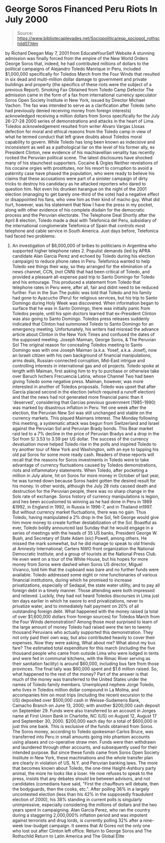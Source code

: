 # George Soros Financed Peru Riots In July 2000

> Source: https://www.bibliotecapleyades.net/Sociopolitica/esp_sociopol_rothschild07.htm

by Richard Deegan May 7, 2001
from EducateYourSelf Website
A stunning admission was finally forced from the empire of the New World Orders George Soros that, indeed, he had contributed millions of dollars to the political campaigns of Alejandro Toledo Manrique in Peru, included $1,000,000 specifically for Toledos March from the Four Winds that resulted in six dead and multi-million dollar damage to government and private buildings and property (the specifics of these riots were the subject of a previous Report).
Smoking Fax Obtained from Toledo Camp Defector
The admission came in the form of a fax from international currency speculator Soros Open Society Institute in New York, issued by Director Michael Vachon.
The fax was intended to serve as a clarification after Toledo (who had previously denied receiving money from foreign interests) acknowledged receiving a million dollars from Soros specifically for the July 26-27-28 2000 series of demonstrations and attacks in the heart of Lima. Toledos acknowledgement resulted from writer Alvaro Vargas Llosas defection for moral and ethical reasons from the Toledo camp in view of what he termed conduct that left grave doubts about Toledos moral capability to govern.
While Toledo has long been known as indecisive and inconsistent as well as a pathological liar on the level of his former ally, ex President Clinton, new evidence of his machiavellian venality has recently rocked the Peruvian political scene.
The latest disclosures have shocked many of his staunchest supporters.
Cocaine & Orgies
Neither revelations of his cocaine orgies with prostitutes, nor his resort to corruption to avoid a paternity case have phased the population, who were ready to believe his claims that these accusations were part of a sinister campaign of dirty tricks to destroy his candidacy as he attacked reporters who dared to question him.
Not even his drunken harangue on the night of the 2001 election (managing to get barely one-third of the vote) had a negative effect or disappointed his fans, who view him as their kind of macho guy. What did hurt, however, was his statement that Now I have the press in my pocket, along with other evidence of his complete disdain for the democratic process and the Peruvian electorate.
The Telephone Deal
Shortly after the April 8 election, Toledo made a deal with Telefonica del Peru, subsidiary of the international conglomerate Telefonica of Spain that controls most telephone and cable service in South America.
Just days before, Telefonica had faced two problems:
1. An investigation of $6,000,000 of bribes to politicians in Argentina who supported higher telephone rates 2. Populist demands (led by APRA candidate Alan Garcia Perez and echoed by Toledo during his election campaign) to reduce phone rates in Peru.
Telefonica wanted to help Toledo see things their way, so they arranged for the elimination of a news channel, CCN, (not CNN) that had been critical of Toledo, and provided a pleasant all-expense paid trip to Santo Domingo for Toledo and his entourage.
This produced a statement from Toledo that telephone rates in Peru were, after all, fair and didnt need to be reduced further.
Fun in the Sun
The public was told that Toledo and his family had gone to Ayacucho (Peru) for religious services, but his trip to Santo Domingo during Holy Week was discovered.
When information began to surface that he was in Santo Domingo, there was initially panic from Toledos people, until his spin doctors learned that ex-President Clinton was also going to Santo Domingo. Toledos press releases suddenly indicated that Clinton had summoned Toledo to Santo Domingo for an emergency meeting.
Unfortunately, his writers had misread the advance article about Clinton in the New York Times and confused the dates of the supposed meeting.
Joseph Maiman, George Soros, & The Peruvian Sol
The original reason for concealing Toledos meeting to Santo Domingo was with one Joseph Maiman (a.k.a. Yosef, a.k.a. Josef), now an Israeli citizen with his own background of financial manipulations, arms deals, Russian-connected corruption, Mid-East intrigue and controlling interests in international gas and oil projects.
Toledo spoke at length with Maiman, first asking him to try to purchase or otherwise take over Baruch Ivchers Frecuencia Latina, whose Channel Two had been giving Toledo some negative press. Maiman, however, was more interested in another of Toledos proposals. Toledo was upset that after Garcia placed second in the election (which required a runoff election) and that the news had not generated more financial panic than it 'deserved', considering that Garcias previous government (1985-1990) was marked by disastrous inflation in Peru. Yet one week after the election, the Peruvian New Sol was still unchanged and stable on the currency markets.
This piqued Maimans interest. The Monday following this meeting, a systematic attack was begun from Switzerland and Israel against the Peruvian Sol and Peruvian Brady bonds. This Bear market raid led to a 7% decline in the price of Peruvian Bradys and a drop in the Sol from S/ 3.53 to 3.59 per US dollar. The success of the currency devaluation move helped Toledo rise in the polls and inspired Toledo to try another tour of New York and Washington, with an eye to tapping his old pal Soros for some more ready cash. Readers of these reports will recall that the reasons for Soros investments in Toledo were to take advantage of currency fluctuations caused by Toledos demonstrations, riots and inflammatory statements. When Toledo, after pocketing a million in July alone, hit on Soros for more money in October of last year, he was turned down because Soros hadnt gotten the desired result for his money. In other words, although the July 28 riots caused death and destruction for the Peruvian people, there was no sharp change in the Sols rate of exchange.
Soros history of currency manipulations is legion, and hes been accustomed to winning as he had done in Peru in 1989 &1992, in England in 1992, in Russia in 1996-7, and in Thailand in1997. But without currency market fluctuations, there was no gain.
Thus Toledo, having manipulated a 2% drop in the Sol, felt George would give him more money to create further destabilization of the Sol. Boastful as ever, Toledo boldly announced last Sunday that he would engage in a series of meetings with the heads of 35 US banks, President George W. Bush, and Secretary of State Adam (sic) Powell, among others. He missed the mark somewhat, but he did manage to speak to old friends at Amnesty International; Carters NWO front organization the National Democratic Institute; and a group of tourists at the National Press Club.
He even went on a tour of the White House, but his hopes for more money from Soros were dashed when Soros US director, Miguel Vivanco, told him that the cupboard was bare and no further funds were available. Toledo addressed some eight or nine functionaries of various financial institutions, during which he promised to increase privatizations, especially of Sedapal, the state water utility, and to pay all foreign debt in a timely manner. Those attending were both impressed and relieved. Luckily, they had not heard Toledos discourses in Lima just ten days earlier in which he swore to end privatizations, never to privatize water, and to immediately halt payment on 20% of all outstanding foreign debt. What happened with the money raised (a total of over $1,600,000 dollars from foreign sources) for Toledos March from the Four Winds demonstration?
Among those most surprised to learn of the large amount of money Toledo had raised were the ten to twenty thousand Peruvians who actually supported this demonstration. They not only paid their own way, but also contributed heavily to cover their expenses.
Now they were asking,
What about me? What about my bus fare?
The estimated total expenditure for this march (including the five thousand people who came from outside Lima who were lodged in tents and were fed in communal kitchens, with the Rimac River serving as their sanitation facility) is around $60,000, including bus fare from those provinces. The final tally was $60,000 spent and $1.6 million raised. So, what happened to the rest of the money? Part of the answer is that much of the money was transferred to the United States under the names of Toledo family members.
Unemployed nephew Jorge Toledo, who lives in Toledos million dollar compound in La Molina, and accompanies him on most trips (including the recent excursion to the US) deposited over $500,000 cash in Weisse-Sudameris Bank, Camacho Branch on June 13, 2000; with another $200,000 cash deposit on September 29.
Funds were also transferred to an account in Jorges name at First Union Bank in Charlotte, NC (US) on August 12, August 17 and September 30, 2000. $200,000 each day for a total of $600,000 in just this one bank. This is exclusive of the funds obtained from Soros. The Soros money, according to Toledo spokesman Carlos Bruce, was transferred into Peru in small amounts going into phantom accounts using aliases and co-operative straw men. Funds were then withdrawn and laundered through other accounts, and subsequently used for their intended purpose.
But since these funds came from Soros Open Society Institute in New York, these machinations and the whole transfer plan are clearly in violation of US, N.Y. and Peruvian banking laws. The more that becomes known about Toledo, the one-time Haight-Ashbury party animal, the more he looks like a loser. He now refuses to speak to the press, insists that any debates should be between advisors, and not candidates (comedians have said, "First the chauffeurs will debate, then the bodyguards, then the cooks, etc.".
After polling 36% in a largely uncontested election (less than his 42% in the supposedly fraudulent election of 2000), his 38% standing in current polls is singularly unimpressive, especially considering the millions of dollars and the two years spent in campaigning.
Alan Garcia Perez, who ran the country during a staggering 2,000,000% inflation period and was impotent against terrorists and drug lords, is currently polling 32% after a nine-week low-budget campaign.
It seems that Al Gores not the only one who lost out after Clinton left office.
Return to George Soros and The Rothschild
Return to Latin America and The Global Elite

